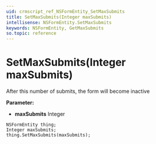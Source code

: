 ```yaml
---
uid: crmscript_ref_NSFormEntity_SetMaxSubmits
title: SetMaxSubmits(Integer maxSubmits)
intellisense: NSFormEntity.SetMaxSubmits
keywords: NSFormEntity, GetMaxSubmits
so.topic: reference
---
```


# SetMaxSubmits(Integer maxSubmits)

After this number of submits, the form will become inactive

**Parameter:** 
 - **maxSubmits** Integer

```crmscript
NSFormEntity thing;
Integer maxSubmits;
thing.SetMaxSubmits(maxSubmits);
```

